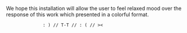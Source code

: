 We hope this installation will allow the user to feel relaxed mood over 
the response of this work which presented in a colorful format.

                  : ) // T-T // : ( // ><
